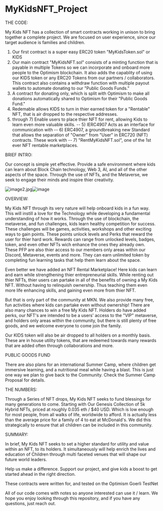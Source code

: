 # MyKidsNFT_Project

THE CODE:

My Kids NFT has a collection of smart contracts working in unison to bring together a complete project. We are focused
on user experience, since our target audience is families and children. 
1) Our first contract is a super easy ERC20 token "MyKidsToken.sol" or KIDS
2) Our main contract "MyKidsNFT.sol" consists of a minting function that is payable in multiple Tokens so we can 
incorporate and onboard more people to the Optimism blockchain. It also adds the capablity of using our KIDS token or 
any ERC20 Tokens from our partners / collaborators. This contract also contains a withdraw function with
multiple payout wallets to automate donating to our "Public Goods Funds."
3) A contract for donating only, which is split with Optimism to make all donations automatically shared to Optimism for their "Public Goods Fund."
4) Redemable allows KIDS to turn in thier earned token for a "Rentable" NFT, that is air dropped to the respective addresses.
5) through 7) Enable users to place thier NFT for rent, allowing Kids to learn even more valuable skills.
  -- 5) IERC4907 Acts as an interface  for communication with 
  -- 6) ERC4907, a groundbreaking new Standard that allows the separation
        of "Owner" from "User" in ERC720 (NFT) contracts. These work with 
  -- 7) "RentMyKidsNFT.sol", one of the 1st ever NFT rentable marketplaces.
  
  
  
  BRIEF INTRO:
  
  Our concept is simple yet effective.
Provide a safe environment where kids can learn about Block Chain technology, Web 3, AI, and all of the other aspects of the space.  Through the use of NFTs, and the Metaverse, we seek to engage their minds and inspire thier creativity.


<img src="blob:chrome-untrusted://media-app/f7fcd6e0-6af9-4d23-a9f1-49ad451eb072" alt="image2.jpg"/>![image](https://user-images.githubusercontent.com/109096522/204977104-a3d42004-33df-4d83-9935-263988069d68.png)


OVERVIEW:

My Kids NFT through its very nature will help onboard kids in a fun way. This will instill a love for the Technology while developing a fundamental understanding of how it works. Through the use of blockchain, the metaverse, and fun challenges, kids learn healthy competition for success.
These challenges will be games, activities, workshops and other exciting ways to gain points. These points unlock levels and Perks that reward the user for thier hard work.
Rewards can range from unlocked levels, badges, token, and even other NFTs wich enhance the ones they already own. These PFP are also thier access to our members only areas within our Discord, Metaverse, events and more. They can earn unlimited token by completing fun learning tasks that help them learn about the space.

Even better we have added an NFT Rental Marketplace! Here kids can learn and earn while strengthening thier entrepreneurial skills. While renting out thier NFTs, thier users can partake in all of the benefits of owning a My Kids NFT. Without having to relinquish ownership. Thus teaching them even more life enhancing skills, and gaining even more from thier NFT.

But that is only part of the community at MKN. We also provide many free, fun activities where kids can partake even without ownership! There are also many chances to win a free My Kids NFT. Holders do have added perks, our NFT's are intended to be a users' access to the "VIP" metaverse, and holders only areas within the community, but there is still plenty of free goods, and we welcome everyone to come join the family.

Our KIDS token will also be air dropped to all holders on a monthly basis. These are in house utility tokens, that are redeemed towards many rewards that are added often through collaborations and more.



PUBLIC GOODS FUND

There are also plans for an international Summer Camp, where children get immersive learning, and a nutritional meal while having a blast. This is just one way we plan to give back to the Community. Check the Summer Camp Proposal for details.



THE NUMBERS:

Through a Series of NFT drops, My Kids NFT seeks to fund blessings for many generations to come.
Starting with Our Genesis Collection of 5k Hybrid NFTs, priced at roughly 0.035 eth / $40 USD. Which is low enough for most people, from all walks of life, worldwide to afford. It is actually less than the average price for a family of 4 to eat at McDonald's.  We did this strategically to ensure that all children can be included in this community.



SUMMARY:

In brief, My Kids NFT seeks to set a higher standard for utility and value within an NFT, to its holders. It simultaneously will help enrich the lives and education of Children through multi faceted venues that will shape our future world leaders.

Help us make a difference.  Support our project, and give kids a boost to get started ahead in the right direction.




These contracts were written for, and tested on the Optimism Goerli TestNet
 
All of our code comes with notes so anyone interested can use it / learn.
We hope you enjoy looking through this repository, and if you have any questions, just reach out.
